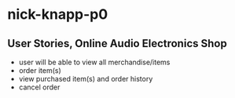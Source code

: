 # nick-knapp-p0

## User Stories, Online Audio Electronics Shop
- user will be able to view all merchandise/items
- order item(s)
- view purchased item(s) and order history
- cancel order
